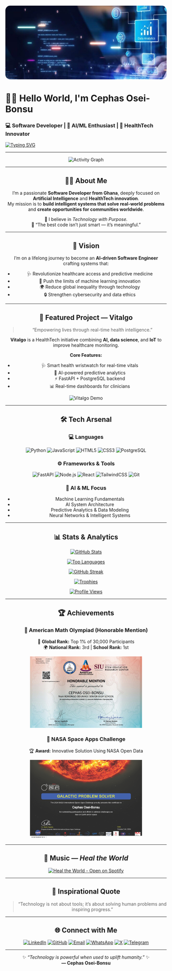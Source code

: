<!-- 💫 MASTER README — CENTR-• CPS E->
<div align="center">

<!-- Banner -->
<img src="https://github.com/CephasTechOrg/CephasTechOrg/blob/main/images/WhatsApp%20Image%202025-07-06%20at%2021.55.37_d7a5225f.jpg?raw=true"
     alt="Cephas Banner"
     width="100%"
     height="230px"
     style="object-fit:cover;border-radius:15px;" />

<!-- Hero -->
# 👋🏽 Hello World, I'm **Cephas Osei-Bonsu**
### 💻 Software Developer | 🤖 AI/ML Enthusiast | 🚀 HealthTech Innovator

[![Typing SVG](https://readme-typing-svg.demolab.com?font=Fira+Code&size=22&pause=1000&color=00FFFF&center=true&vCenter=true&width=650&lines=Building+Technology+That+Empowers+Communities;Transforming+Health+Data+Into+Human+Impact;Innovating+Through+AI+and+Machine+Learning)](https://git.io/typing-svg)

</div>

---

<div align="center">



![Activity Graph](https://github-readme-activity-graph.vercel.app/graph?username=CephasTechOrg&theme=react-dark&bg_color=0D1117&hide_border=false&line=00FFFF&point=FF66C4&custom_title=Contribution+Graph)


</div>

---

<div align="center">

## 👨‍💻 About Me

I’m a passionate **Software Developer from Ghana**, deeply focused on **Artificial Intelligence** and **HealthTech innovation**.  
My mission is to **build intelligent systems that solve real-world problems** and **create opportunities for communities worldwide**.

🧠 I believe in _Technology with Purpose._  
💬 “The best code isn’t just smart — it’s meaningful.”

</div>

---

<div align="center">

## 🧭 Vision

I’m on a lifelong journey to become an **AI-driven Software Engineer** crafting systems that:
- 🩺 Revolutionize healthcare access and predictive medicine  
- 🧠 Push the limits of machine learning innovation  
- 🌍 Reduce global inequality through technology  
- 🔒 Strengthen cybersecurity and data ethics

</div>

---

<div align="center">

## 🚀 Featured Project — **Vitalgo**

> “Empowering lives through real-time health intelligence.”

**Vitalgo** is a HealthTech initiative combining **AI, data science**, and **IoT** to improve healthcare monitoring.

**Core Features:**
- 🩺 Smart health wristwatch for real-time vitals  
- 🤖 AI-powered predictive analytics  
- ⚡ FastAPI + PostgreSQL backend  
- 📊 Real-time dashboards for clinicians

<p align="center">
  <img src="https://github.com/CephasTechOrg/CephasTechOrg/blob/main/images/vitalgo_demo.gif?raw=true" width="500" alt="Vitalgo Demo"/>
</p>

</div>

---

<div align="center">

## 🛠️ Tech Arsenal

### 💻 Languages
![Python](https://img.shields.io/badge/Python-3776AB?style=for-the-badge&logo=python&logoColor=white)
![JavaScript](https://img.shields.io/badge/JavaScript-F7E01D?style=for-the-badge&logo=javascript&logoColor=black)
![HTML5](https://img.shields.io/badge/HTML5-E44D26?style=for-the-badge&logo=html5&logoColor=white)
![CSS3](https://img.shields.io/badge/CSS3-1572B6?style=for-the-badge&logo=css3&logoColor=white)
![PostgreSQL](https://img.shields.io/badge/PostgreSQL-316192?style=for-the-badge&logo=postgresql&logoColor=white)

### ⚙️ Frameworks & Tools
![FastAPI](https://img.shields.io/badge/FastAPI-009688?style=for-the-badge&logo=fastapi&logoColor=white)
![Node.js](https://img.shields.io/badge/Node.js-3C873A?style=for-the-badge&logo=node.js&logoColor=white)
![React](https://img.shields.io/badge/React-20232A?style=for-the-badge&logo=react&logoColor=61DAFB)
![TailwindCSS](https://img.shields.io/badge/TailwindCSS-0EA5E9?style=for-the-badge&logo=tailwind-css&logoColor=white)
![Git](https://img.shields.io/badge/Git-F05033?style=for-the-badge&logo=git&logoColor=white)

### 🧠 AI & ML Focus
- Machine Learning Fundamentals  
- AI System Architecture  
- Predictive Analytics & Data Modeling  
- Neural Networks & Intelligent Systems

</div>

---

<div align="center">

## 📊 Stats & Analytics

[![GitHub Stats](https://github-readme-stats.vercel.app/api?username=CephasTechOrg&show_icons=true&theme=tokyonight&hide_border=false&bg_color=0D1117&title_color=00FFFF&icon_color=FF66C4&text_color=FFFFFF)](https://github.com/CephasTechOrg)

[![Top Languages](https://github-readme-stats.vercel.app/api/top-langs/?username=CephasTechOrg&layout=compact&theme=tokyonight&bg_color=0D1117&title_color=00FFFF&text_color=FFFFFF)](https://github.com/CephasTechOrg)

[![GitHub Streak](https://streak-stats.demolab.com?user=CephasTechOrg&theme=tokyonight&ring=FF66C4&fire=FF66C4&currStreakLabel=00FFFF&background=0D1117)](https://git.io/streak-stats)

[![Trophies](https://github-profile-trophy.vercel.app/?username=CephasTechOrg&theme=tokyonight&no-bg=true&no-frame=false&margin-w=15)](https://github.com/ryo-ma/github-profile-trophy)


[![Profile Views](https://komarev.com/ghpvc/?username=CephasTechOrg&color=00FFFF&style=flat-square)](https://github.com/CephasTechOrg)

</div>

---

<div align="center">

## 🏆 Achievements

### 🥇 American Math Olympiad (Honorable Mention)  
🏅 **Global Rank:** Top 1% of 30,000 Participants  
🌍 **National Rank:** 3rd | **School Rank:** 1st

<p align="center">
  <img src="https://raw.githubusercontent.com/CephasTechOrg/CephasTechOrg/main/images/american.png" width="350" alt="AMO Certificate"/>
</p>

### 🚀 NASA Space Apps Challenge  
🏆 **Award:** Innovative Solution Using NASA Open Data

<p align="center">
  <img src="https://raw.githubusercontent.com/CephasTechOrg/CephasTechOrg/main/images/NASA%20Space%20Apps%20Challenge.png" width="350" alt="NASA Space Apps"/>
</p>

</div>

---

<div align="center">

## 🎵 Music — *Heal the World*



[![Heal the World - Open on Spotify](https://img.shields.io/badge/Play%20%22Heal%20the%20World%22-Spotify-1DB954?style=for-the-badge&logo=spotify&logoColor=white)](https://open.spotify.com/search/heal%20the%20world)


</div>

---

<div align="center">

## 💬 Inspirational Quote

> “Technology is not about tools; it’s about solving human problems and inspiring progress.”

</div>

---

<div align="center">

## 🌐 Connect with Me

[![LinkedIn](https://img.shields.io/badge/LinkedIn-0A66C2?style=for-the-badge&logo=linkedin&logoColor=white)](https://www.linkedin.com/in/cephas-osei-bonsu-911731326/)
[![GitHub](https://img.shields.io/badge/GitHub-181717?style=for-the-badge&logo=github&logoColor=white)](https://github.com/CephasTechOrg)
[![Email](https://img.shields.io/badge/Email-D14836?style=for-the-badge&logo=gmail&logoColor=white)](mailto:cephas@tech.org)
[![WhatsApp](https://img.shields.io/badge/WhatsApp-25D366?style=for-the-badge&logo=whatsapp&logoColor=white)](https://wa.me/233551560593)
[![X](https://img.shields.io/badge/X-000000?style=for-the-badge&logo=x&logoColor=white)](https://x.com/)
[![Telegram](https://img.shields.io/badge/Telegram-0088CC?style=for-the-badge&logo=telegram&logoColor=white)](https://t.me/)

</div>

---

<div align="center">

✨ _“Technology is powerful when used to uplift humanity.”_ ✨  
**— Cephas Osei-Bonsu**

</div>
